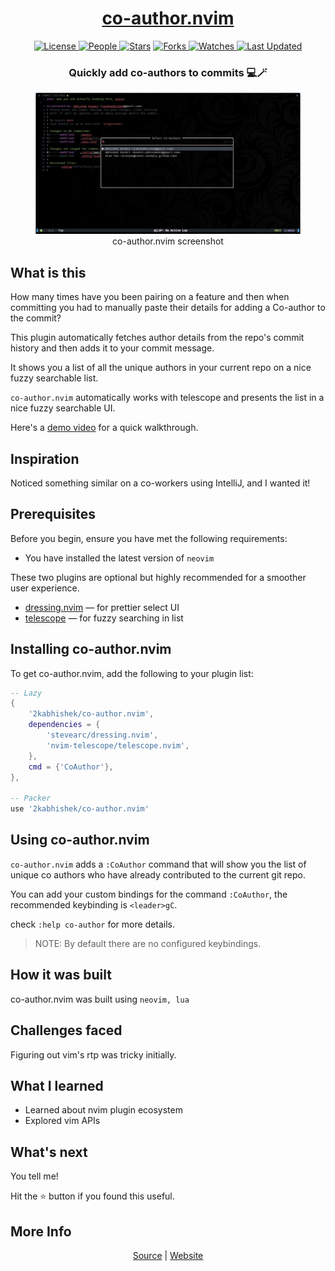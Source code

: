 <div align = "center">

<h1><a href="https://2kabhishek.github.io/co-author.nvim">co-author.nvim</a></h1>

<a href="https://github.com/2KAbhishek/co-author.nvim/blob/main/LICENSE">
<img alt="License" src="https://img.shields.io/github/license/2kabhishek/co-author.nvim?style=flat&color=eee&label="> </a>

<a href="https://github.com/2KAbhishek/co-author.nvim/graphs/contributors">
<img alt="People" src="https://img.shields.io/github/contributors/2kabhishek/co-author.nvim?style=flat&color=ffaaf2&label=People"> </a>

<a href="https://github.com/2KAbhishek/co-author.nvim/stargazers">
<img alt="Stars" src="https://img.shields.io/github/stars/2kabhishek/co-author.nvim?style=flat&color=98c379&label=Stars"></a>

<a href="https://github.com/2KAbhishek/co-author.nvim/network/members">
<img alt="Forks" src="https://img.shields.io/github/forks/2kabhishek/co-author.nvim?style=flat&color=66a8e0&label=Forks"> </a>

<a href="https://github.com/2KAbhishek/co-author.nvim/watchers">
<img alt="Watches" src="https://img.shields.io/github/watchers/2kabhishek/co-author.nvim?style=flat&color=f5d08b&label=Watches"> </a>

<a href="https://github.com/2KAbhishek/co-author.nvim/pulse">
<img alt="Last Updated" src="https://img.shields.io/github/last-commit/2kabhishek/co-author.nvim?style=flat&color=e06c75&label="> </a>

<h3>Quickly add co-authors to commits 💻🪄</h3>

<figure>
  <img src= "images/screenshot.png" alt="co-author.nvim Demo">
  <br/>
  <figcaption>co-author.nvim screenshot</figcaption>
</figure>

</div>

## What is this

How many times have you been pairing on a feature and then when committing you had to manually paste their details for adding a Co-author to the commit?

This plugin automatically fetches author details from the repo's commit history and then adds it to your commit message.

It shows you a list of all the unique authors in your current repo on a nice fuzzy searchable list.

`co-author.nvim` automatically works with telescope and presents the list in a nice fuzzy searchable UI.

Here's a [demo video](https://youtu.be/mBLLyOLwSf4?si=2Bdw900ROLp63LEg) for a quick walkthrough.

## Inspiration

Noticed something similar on a co-workers using IntelliJ, and I wanted it!

## Prerequisites

Before you begin, ensure you have met the following requirements:

- You have installed the latest version of `neovim`

These two plugins are optional but highly recommended for a smoother user experience.

- [dressing.nvim](https://github.com/stevearc/dressing.nvim) — for prettier select UI
- [telescope](https://github.com/nvim-telescope/telescope.nvim) — for fuzzy searching in list

## Installing co-author.nvim

To get co-author.nvim, add the following to your plugin list:

```lua
-- Lazy
{
    '2kabhishek/co-author.nvim',
    dependencies = {
        'stevearc/dressing.nvim',
        'nvim-telescope/telescope.nvim',
    },
    cmd = {'CoAuthor'},
},

-- Packer
use '2kabhishek/co-author.nvim'

```

## Using co-author.nvim

`co-author.nvim` adds a `:CoAuthor` command that will show you the list of unique co authors who have already contributed to the current git repo.

You can add your custom bindings for the command `:CoAuthor`, the recommended keybinding is `<leader>gC`.

check `:help co-author` for more details.

> NOTE: By default there are no configured keybindings.

## How it was built

co-author.nvim was built using `neovim, lua`

## Challenges faced

Figuring out vim's rtp was tricky initially.

## What I learned

- Learned about nvim plugin ecosystem
- Explored vim APIs

## What's next

You tell me!

Hit the ⭐ button if you found this useful.

## More Info

<div align="center">

<a href="https://github.com/2KAbhishek/co-author.nvim">Source</a> | <a href="https://2kabhishek.github.io/co-author.nvim">Website</a>

</div>
